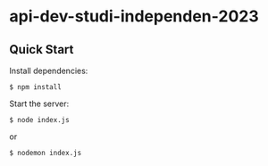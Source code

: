 # api-dev-studi-independen-2023

## Quick Start

  Install dependencies:
```console
$ npm install
```

  Start the server:
```console
$ node index.js
```
or
```console
$ nodemon index.js
```
